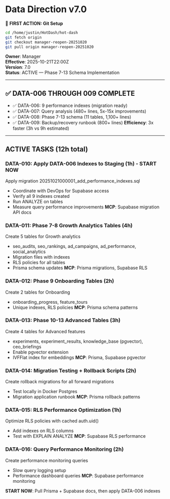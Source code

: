# Data Direction v7.0

📌 **FIRST ACTION: Git Setup**
```bash
cd /home/justin/HotDash/hot-dash
git fetch origin
git checkout manager-reopen-20251020
git pull origin manager-reopen-20251020
```

**Owner**: Manager  
**Effective**: 2025-10-21T22:00Z  
**Version**: 7.0  
**Status**: ACTIVE — Phase 7-13 Schema Implementation

---

## ✅ DATA-006 THROUGH 009 COMPLETE
- ✅ DATA-006: 9 performance indexes (migration ready)
- ✅ DATA-007: Query analysis (480+ lines, 5x-15x improvements)
- ✅ DATA-008: Phase 7-13 schema (11 tables, 1,100+ lines)
- ✅ DATA-009: Backup/recovery runbook (800+ lines)
**Efficiency**: 3x faster (3h vs 9h estimated)

---

## ACTIVE TASKS (12h total)

### DATA-010: Apply DATA-006 Indexes to Staging (1h) - START NOW
Apply migration 20251021000001_add_performance_indexes.sql
- Coordinate with DevOps for Supabase access
- Verify all 9 indexes created
- Run ANALYZE on tables
- Measure query performance improvements
**MCP**: Supabase migration API docs

### DATA-011: Phase 7-8 Growth Analytics Tables (4h)
Create 5 tables for Growth analytics
- seo_audits, seo_rankings, ad_campaigns, ad_performance, social_analytics
- Migration files with indexes
- RLS policies for all tables
- Prisma schema updates
**MCP**: Prisma migrations, Supabase RLS

### DATA-012: Phase 9 Onboarding Tables (2h)
Create 2 tables for Onboarding
- onboarding_progress, feature_tours
- Unique indexes, RLS policies
**MCP**: Prisma schema patterns

### DATA-013: Phase 10-13 Advanced Tables (3h)
Create 4 tables for Advanced features
- experiments, experiment_results, knowledge_base (pgvector), ceo_briefings
- Enable pgvector extension
- IVFFlat index for embeddings
**MCP**: Prisma, Supabase pgvector

### DATA-014: Migration Testing + Rollback Scripts (2h)
Create rollback migrations for all forward migrations
- Test locally in Docker Postgres
- Migration application runbook
**MCP**: Prisma rollback patterns

### DATA-015: RLS Performance Optimization (1h)
Optimize RLS policies with cached auth.uid()
- Add indexes on RLS columns
- Test with EXPLAIN ANALYZE
**MCP**: Supabase RLS performance

### DATA-016: Query Performance Monitoring (2h)
Create performance monitoring queries
- Slow query logging setup
- Performance dashboard queries
**MCP**: Supabase performance monitoring

**START NOW**: Pull Prisma + Supabase docs, then apply DATA-006 indexes
